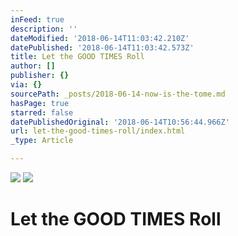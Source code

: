 ```yaml
---
inFeed: true
description: ''
dateModified: '2018-06-14T11:03:42.210Z'
datePublished: '2018-06-14T11:03:42.573Z'
title: Let the GOOD TIMES Roll
author: []
publisher: {}
via: {}
sourcePath: _posts/2018-06-14-now-is-the-tome.md
hasPage: true
starred: false
datePublishedOriginal: '2018-06-14T10:56:44.966Z'
url: let-the-good-times-roll/index.html
_type: Article

---
```

![](https://the-grid-user-content.s3-us-west-2.amazonaws.com/568677f1-7487-4741-9151-4b169969903d.jpg)
![](https://the-grid-user-content.s3-us-west-2.amazonaws.com/48bc22ef-671b-4ba2-8c01-e340b67390fd.jpg)

# Let the GOOD TIMES Roll